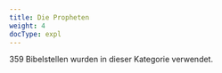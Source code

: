 ```yaml
---
title: Die Propheten
weight: 4
docType: expl
---
```


359 Bibelstellen wurden in dieser Kategorie verwendet.
